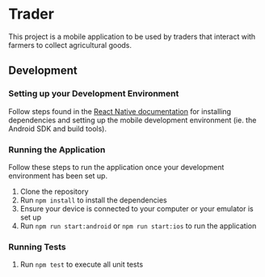 # Trader

This project is a mobile application to be used by traders that interact with farmers to collect agricultural goods. 

## Development
### Setting up your Development Environment
Follow steps found in the [React Native documentation](https://facebook.github.io/react-native/docs/getting-started.html) for installing dependencies and setting up the mobile development environment (ie. the Android SDK and build tools).

### Running the Application
Follow these steps to run the application once your development environment has been set up.
1. Clone the repository
2. Run `npm install` to install the dependencies
3. Ensure your device is connected to your computer or your emulator is set up
4. Run `npm run start:android` or `npm run start:ios` to run the application 

### Running Tests
1. Run `npm test` to execute all unit tests

